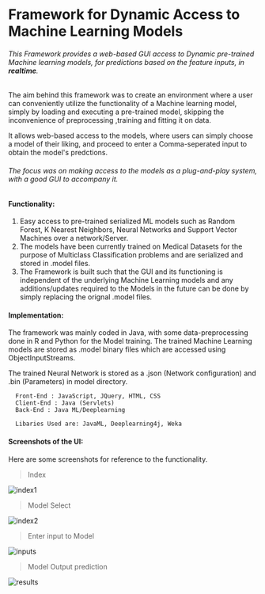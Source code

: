 # Framework for Dynamic Access to Machine Learning Models
###### This Framework provides a web-based GUI access to Dynamic pre-trained Machine learning models, for predictions based on the feature inputs, in **realtime**.

The aim behind this framework was to create an environment where a user can conveniently utilize the functionality of a Machine learning model, simply by loading and executing a pre-trained model, skipping the inconvenience of preprocessing ,training and fitting it on data.

It allows web-based access to the models, where users can simply choose a model of their liking, and proceed to enter a Comma-seperated input to obtain the model's predctions. 

###### The focus was on making access to the models as a plug-and-play system, with a good GUI to accompany it.

#### Functionality:

1. Easy access to pre-trained serialized ML models such as Random Forest, K Nearest Neighbors, Neural Networks and Support Vector           Machines over a network/Server.  
2. The models have been currently trained on Medical Datasets for the purpose of Multiclass Classification problems and are serialized    and stored in .model files.
3. The Framework is built such that the GUI and its functioning is independent of the underlying Machine Learning models and any            additions/updates required to the Models in the future can be done by simply replacing the orignal .model files.

#### Implementation:
The framework was mainly coded in Java, with some data-preprocessing done in R and Python for the Model training. 
The trained Machine Learning models are stored as .model binary files which are accessed using ObjectInputStreams. 

The trained Neural Network is stored as a .json (Network configuration) and .bin (Parameters) in model directory.
    
      Front-End : JavaScript, JQuery, HTML, CSS
      Client-End : Java (Servlets)
      Back-End : Java ML/Deeplearning 
    
      Libaries Used are: JavaML, Deeplearning4j, Weka

#### Screenshots of the UI:

Here are some screenshots for reference to the functionality.

> Index

![index1](https://cloud.githubusercontent.com/assets/12572543/16007486/6bef6798-3190-11e6-8a11-5432ee83b799.JPG)

> Model Select

![index2](https://cloud.githubusercontent.com/assets/12572543/16007723/d0e66178-3191-11e6-8ee0-dc2715f400c1.JPG)

> Enter input to Model

![inputs](https://cloud.githubusercontent.com/assets/12572543/16007727/d5e7c798-3191-11e6-88e9-0c14bbae214e.JPG)

> Model Output prediction

![results](https://cloud.githubusercontent.com/assets/12572543/16007730/d9068108-3191-11e6-9789-ad8e6b3bbe39.JPG)


